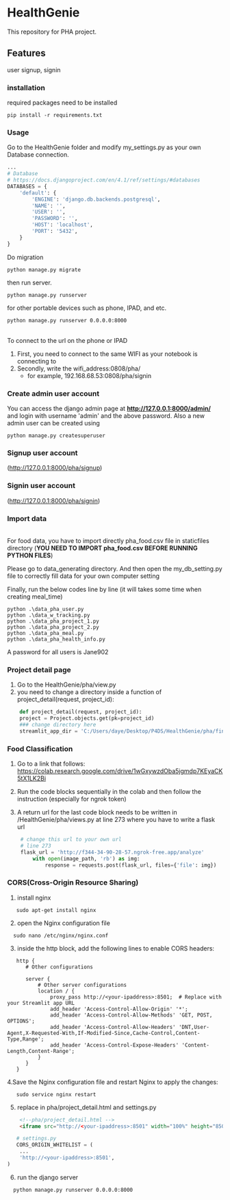 # HealthGenie
This repository for PHA project. 
## Features
user signup, signin
### installation
required packages need to be installed
```shell
pip install -r requirements.txt
```
### Usage
Go to the HealthGenie folder and modify my_settings.py as your own Database connection.
```python
...
# Database
# https://docs.djangoproject.com/en/4.1/ref/settings/#databases
DATABASES = {
    'default': {
        'ENGINE': 'django.db.backends.postgresql',
        'NAME': '',
        'USER': '',
        'PASSWORD': '',
        'HOST': 'localhost',
        'PORT': '5432',
    }
}
```
Do migration
```shell
python manage.py migrate
```
then run server.
```shell
python manage.py runserver
```

for other portable devices such as phone, IPAD, and etc.
```shell
python manage.py runserver 0.0.0.0:8000 
``` 
\
To connect to the url on the phone or IPAD
1. First, you need to connect to the same WIFI as your notebook is connecting to 
2. Secondly, write the wifi_address:0808/pha/ 
   - for example, 192.168.68.53:0808/pha/signin


### Create admin user account
You can access the django admin page at **http://127.0.0.1:8000/admin/** and login with username 'admin' and the above password.
Also a new admin user can be created using
```shell
python manage.py createsuperuser
```
### Signup user account
(http://127.0.0.1:8000/pha/signup)
### Signin user account
(http://127.0.0.1:8000/pha/signin)

### Import data
\
For food data,
you have to import directly pha_food.csv file in staticfiles directory
(**YOU NEED TO IMPORT pha_food.csv BEFORE RUNNING PYTHON FILES**)

Please go to data_generating directory.
And then open the my_db_setting.py file to correctly fill data for your own computer setting

Finally, run the below codes line by line (it will takes some time when creating meal_time)
```shell
python .\data_pha_user.py
python .\data_w_tracking.py
python .\data_pha_project_1.py
python .\data_pha_project_2.py
python .\data_pha_meal.py
python .\data_pha_health_info.py
```
A password for all users is Jane902

### Project detail page
1. Go to the  HealthGenie/pha/view.py
2. you need to change a directory inside a function of project_detail(request, project_id):
   
```python
    def project_detail(request, project_id):
    project = Project.objects.get(pk=project_id)
    ### change directory here
    streamlit_app_dir = 'C:/Users/daye/Desktop/P4DS/HealthGenie/pha/final_streamlit'
```


### Food Classification 

1. Go to a link that follows: https://colab.research.google.com/drive/1wGxywzdOba5jgmdp7KEyaCK5tX1LK2Bi 
2. Run the code blocks sequentially in the colab and then follow the instruction (especially for ngrok token)
3. A return url for the last code block needs to be written in /HealthGenie/pha/views.py at line 273 where you have to write a flask url
   
   ```python 
    # change this url to your own url 
    # line 273 
    flask_url = 'http://f344-34-90-28-57.ngrok-free.app/analyze'
        with open(image_path, 'rb') as img:
            response = requests.post(flask_url, files={'file': img})
   ```
   
### CORS(Cross-Origin Resource Sharing)
1. install nginx
```shell
   sudo apt-get install nginx
```   
2. open the Nginx configuration file 
```shell
  sudo nano /etc/nginx/nginx.conf
```
3. inside the http block, add the following lines to enable CORS headers:
``` shell
   http {
      # Other configurations
   
      server {
          # Other server configurations
          location / {
              proxy_pass http://<your-ipaddress>:8501;  # Replace with your Streamlit app URL
              add_header 'Access-Control-Allow-Origin' '*';
              add_header 'Access-Control-Allow-Methods' 'GET, POST, OPTIONS';
              add_header 'Access-Control-Allow-Headers' 'DNT,User-Agent,X-Requested-With,If-Modified-Since,Cache-Control,Content-Type,Range';
              add_header 'Access-Control-Expose-Headers' 'Content-Length,Content-Range';
          }
      }
   }
``` 
4.Save the Nginx configuration file and restart Nginx to apply the changes:
```shell
   sudo service nginx restart
```
5. replace <your-ipaddress> in pha/project_detail.html and settings.py
```html
    <!--pha/project_detail.html -->
    <iframe src="http://<your-ipaddress>:8501" width="100%" height="850" style="border: none;"></iframe>
```
```python
   # settings.py
   CORS_ORIGIN_WHITELIST = (
    ...
    'http://<your-ipaddress>:8501',
)
```
6. run the django server
```shell
  python manage.py runserver 0.0.0.0:8000 
``` 